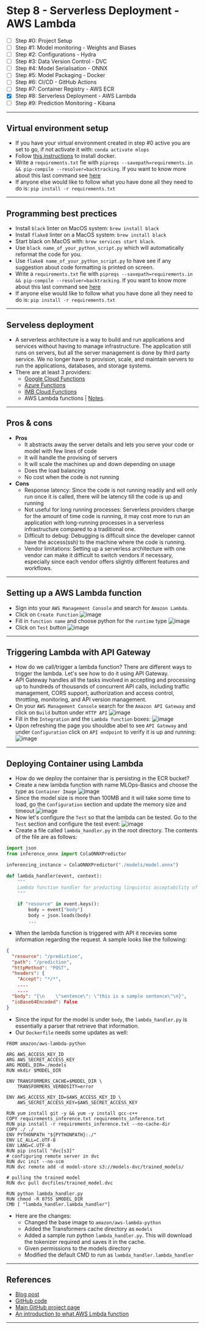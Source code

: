 # Step 8 - Serverless Deployment - AWS Lambda
- [ ] Step #0: Project Setup
- [ ] Step #1: Model monitoring - Weights and Biases
- [ ] Step #2: Configurations - Hydra
- [ ] Step #3: Data Version Control - DVC
- [ ] Step #4: Model Serialisation - ONNX
- [ ] Step #5: Model Packaging - Docker
- [ ] Step #6: CI/CD - GitHub Actions
- [ ] Step #7: Container Registry - AWS ECR
- [x] Step #8: Serverless Deployment - AWS Lambda
- [ ] Step #9: Prediction Monitoring - Kibana
***

## Virtual environment setup
- If you have your virtual environment created in step #0 active you are set to go, if not activate it with: `conda activate mlops`
- Follow [this instructions](https://github.com/kyaiooiayk/Docker-Notes#installation) to install docker.
- Write a `requirements.txt` fie with `pipreqs --savepath=requirements.in && pip-compile --resolver=backtracking`. If you want to know more about this last command see [here](https://github.com/kyaiooiayk/Python-Programming/blob/main/tutorials/requirements.md)
- If anyone else would like to follow what you have done all they need to do is: `pip install -r requirements.txt`
***

## Programming best prectices
- Install `black` linter on MacOS system: `brew install black`
- Install `flake8` linter on a MacOS system: `brew install black`
- Start black on MacOS with: `brew services start black`.
- Use `black name_of_your_python_script.py` which will automatically reformat the code for you.
- Use `flake8 name_of_your_python_script.py` to have see if any suggestion about code formatting is printed on screen.
- Write a `requirements.txt` fie with `pipreqs --savepath=requirements.in && pip-compile --resolver=backtracking`. If you want to know more about this last command see [here](https://github.com/kyaiooiayk/Python-Programming/blob/main/tutorials/requirements.md)
- If anyone else would like to follow what you have done all they need to do is: `pip install -r requirements.txt`
***

## Serveless deployment
- A serverless architecture is a way to build and run applications and services without having to manage infrastructure. The application still runs on servers, but all the server management is done by third party service. We no longer have to provision, scale, and maintain servers to run the applications, databases, and storage systems.
- There are at least 3 providers:
    - [Google Cloud Functions](https://cloud.google.com/functions/)
    - [Azure Functions](https://azure.microsoft.com/en-us/products/functions/)
    - [IMB Cloud Functions](https://www.ibm.com/cloud/functions)
    - AWS Lambda functions | [Notes](https://github.com/kyaiooiayk/MLOps-Machine-Learning-Operations/tree/master/tutorials/AWS/AWS_Lambda).
***

## Pros & cons
- **Pros**
    - It abstracts away the server details and lets you serve your code or model with few lines of code
    - It will handle the provising of servers
    - It will scale the machines up and down depending on usage
    - Does the load balancing
    - No cost when the code is not running
- **Cons**
    - Response latency: Since the code is not running readily and will only run once it is called, there will be latency till the code is up and running
    - Not useful for long running processes: Serverless providers charge for the amount of time code is running, it may cost more to run an application with long-running processes in a serverless infrastructure compared to a traditional one.
    - Difficult to debug: Debugging is difficult since the developer cannot have the access(ssh) to the machine where the code is running.
    - Vendor limitations: Setting up a serverless architecture with one vendor can make it difficult to switch vendors if necessary, especially since each vendor offers slightly different features and workflows.
***

## Setting up a AWS Lambda function
- Sign into your `AWS Management Console` and search for `Amazon Lambda`.
- Click on `Create Function` 
![image](https://user-images.githubusercontent.com/89139139/222493174-a9c84178-80c0-4461-abf8-f7736c3bc8c3.png)
- Fill in `function name` and choose python for the `runtime` type
![image](https://user-images.githubusercontent.com/89139139/222493464-bbd250d5-c91d-4a71-b4f8-1b326bd675d8.png)
- Click on `Test` button
![image](https://user-images.githubusercontent.com/89139139/222493982-e89e5515-5620-40c0-9627-c4fc86605c2f.png)
***

## Triggering Lambda with API Gateway
- How do we call/trigger a lambda function? There are different ways to trigger the lambda. Let's see how to do it using API Gateway.
- API Gateway handles all the tasks involved in accepting and processing up to hundreds of thousands of concurrent API calls, including traffic management, CORS support, authorization and access control, throttling, monitoring, and API version management.
- On your `AWS Management Console` search for the `Amazon API Gateway` and click on `Build` button under `HTTP API`
![image](https://user-images.githubusercontent.com/89139139/222496950-c2be3520-442a-4390-b4e6-75f2c5f0d7c5.png)
- Fill in the `Integration` and the `Lambda function` boxes:
![image](https://user-images.githubusercontent.com/89139139/222497241-e7f067d2-cc21-438e-98cc-b9fe10f5f793.png)
- Upon refreshing the page you shouldbe abel to see `API Gateway` and under `Configuration` click on `API endpoint` to verify it is up and running: 
![image](https://user-images.githubusercontent.com/89139139/222498097-065640d8-1eb8-4d6b-86b8-04e90b5cc843.png)
***

## Deploying Container using Lambda
- How do we deploy the container thar is persisting in the ECR bucket?
- Create a new lambda function with name MLOps-Basics and choose the type as `Container Image`
![image](https://user-images.githubusercontent.com/89139139/222512310-d046a822-425a-438e-bb79-6f4f36e54905.png)
- Since the model size is more than 100MB and it will take some time to load, go the `Configuration` section and update the memory size and timeout
![image](https://user-images.githubusercontent.com/89139139/222512821-8a80c829-cfee-46b8-b772-c5f9bdbfc98e.png)
- Now let's configure the `Test` so that the lambda can be tested. Go to the `Test` section and configure the test event:
![image](https://user-images.githubusercontent.com/89139139/222512926-632b6695-7aea-4db7-a6c1-2adef534b96f.png)
- Create a file called `lambda_handler.py` in the root directory. The contents of the file are as follows:
```python
import json
from inference_onnx import ColaONNXPredictor

inferencing_instance = ColaONNXPredictor("./models/model.onnx")

def lambda_handler(event, context):
    """
    Lambda function handler for predicting linguistic acceptability of the given sentence
    """

    if "resource" in event.keys():
        body = event["body"]
        body = json.loads(body)
        ...
```
- When the lambda function is triggered with API it recevies some information regarding the request. A sample looks like the following:
```json
{
  "resource": "/prediction",
  "path": "/prediction",
  "httpMethod": "POST",
  "headers": {
    "Accept": "*/*",
    ....
    ....
  "body": "{\n    \"sentence\": \"this is a sample sentence\"\n}",
  "isBase64Encoded": False
}
```
- Since the input for the model is under `body`, the `lambda_handler.py` is essentially a parser that retrieve that information.
- Our `Dockerfile` needs some updates as well:
```
FROM amazon/aws-lambda-python

ARG AWS_ACCESS_KEY_ID
ARG AWS_SECRET_ACCESS_KEY
ARG MODEL_DIR=./models
RUN mkdir $MODEL_DIR

ENV TRANSFORMERS_CACHE=$MODEL_DIR \
    TRANSFORMERS_VERBOSITY=error

ENV AWS_ACCESS_KEY_ID=$AWS_ACCESS_KEY_ID \
    AWS_SECRET_ACCESS_KEY=$AWS_SECRET_ACCESS_KEY

RUN yum install git -y && yum -y install gcc-c++
COPY requirements_inference.txt requirements_inference.txt
RUN pip install -r requirements_inference.txt --no-cache-dir
COPY ./ ./
ENV PYTHONPATH "${PYTHONPATH}:./"
ENV LC_ALL=C.UTF-8
ENV LANG=C.UTF-8
RUN pip install "dvc[s3]"
# configuring remote server in dvc
RUN dvc init --no-scm
RUN dvc remote add -d model-store s3://models-dvc/trained_models/

# pulling the trained model
RUN dvc pull dvcfiles/trained_model.dvc

RUN python lambda_handler.py
RUN chmod -R 0755 $MODEL_DIR
CMD [ "lambda_handler.lambda_handler"]
```
- Here are the changes:
    - Changed the base image to `amazon/aws-lambda-python`
    - Added the Transformers cache directory as `models`
    - Added a sample run python `lambda_handler.py`. This will download the tokenizer required and saves it in the cache.
    - Given permissions to the models directory
    - Modified the default CMD to run as `lambda_handler.lambda_handler`
***

## References
- [Blog post](https://www.ravirajag.dev/blog/mlops-serverless)
- [GitHub code](https://github.com/graviraja/MLOps-Basics/tree/main/week_8_serverless)
- [Main GitHub project page](https://github.com/graviraja/MLOps-Basics)
- [An introduction to what AWS Lmbda function](https://github.com/kyaiooiayk/MLOps-Machine-Learning-Operations/tree/master/tutorials/AWS/AWS_Lambda)
***
